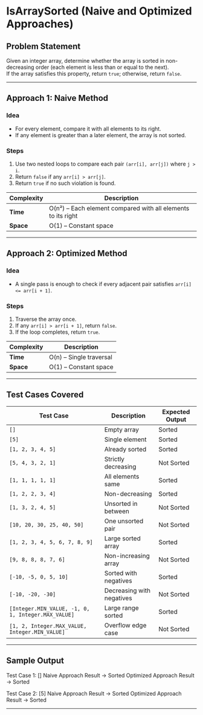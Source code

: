 # IsArraySorted (Naive and Optimized Approaches)

## Problem Statement
Given an integer array, determine whether the array is sorted in non-decreasing order (each element is less than or equal to the next).  
If the array satisfies this property, return `true`; otherwise, return `false`.

---

## Approach 1: Naive Method
### Idea
- For every element, compare it with all elements to its right.
- If any element is greater than a later element, the array is not sorted.

### Steps
1. Use two nested loops to compare each pair `(arr[i], arr[j])` where `j > i`.
2. Return `false` if any `arr[i] > arr[j]`.
3. Return `true` if no such violation is found.

| Complexity | Description |
|-------------|-------------|
| **Time** | O(n²) – Each element compared with all elements to its right |
| **Space** | O(1) – Constant space |

---

## Approach 2: Optimized Method
### Idea
- A single pass is enough to check if every adjacent pair satisfies `arr[i] <= arr[i + 1]`.

### Steps
1. Traverse the array once.
2. If any `arr[i] > arr[i + 1]`, return `false`.
3. If the loop completes, return `true`.

| Complexity | Description |
|-------------|-------------|
| **Time** | O(n) – Single traversal |
| **Space** | O(1) – Constant space |

---

## Test Cases Covered

| Test Case | Description | Expected Output |
|------------|-------------|-----------------|
| `[]` | Empty array | Sorted |
| `[5]` | Single element | Sorted |
| `[1, 2, 3, 4, 5]` | Already sorted | Sorted |
| `[5, 4, 3, 2, 1]` | Strictly decreasing | Not Sorted |
| `[1, 1, 1, 1, 1]` | All elements same | Sorted |
| `[1, 2, 2, 3, 4]` | Non-decreasing | Sorted |
| `[1, 3, 2, 4, 5]` | Unsorted in between | Not Sorted |
| `[10, 20, 30, 25, 40, 50]` | One unsorted pair | Not Sorted |
| `[1, 2, 3, 4, 5, 6, 7, 8, 9]` | Large sorted array | Sorted |
| `[9, 8, 8, 8, 7, 6]` | Non-increasing array | Not Sorted |
| `[-10, -5, 0, 5, 10]` | Sorted with negatives | Sorted |
| `[-10, -20, -30]` | Decreasing with negatives | Not Sorted |
| `[Integer.MIN_VALUE, -1, 0, 1, Integer.MAX_VALUE]` | Large range sorted | Sorted |
| `[1, 2, Integer.MAX_VALUE, Integer.MIN_VALUE]` | Overflow edge case | Not Sorted |

---

## Sample Output

Test Case 1: []
Naive Approach Result -> Sorted
Optimized Approach Result -> Sorted

Test Case 2: [5]
Naive Approach Result -> Sorted
Optimized Approach Result -> Sorted

---
